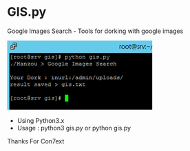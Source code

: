 # GIS.py
Google Images Search - Tools for dorking with google images

![Image description](https://github.com/im-hanzou/gis/raw/master/gis.png)

- Using Python3.x
- Usage : python3 gis.py or python gis.py

Thanks For Con7ext
